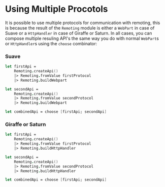 # Using Multiple Procotols

It is possible to use multiple protocols for communication with remoting, this is because the result of the `Remoting` module is either a `WebPart` in case of Suave or a `HttpHandler` in case of Giraffe or Saturn. In all cases, you can compose multiple resuling API's the same way you do with normal `WebPart`s or `HttpHandler`s using the `choose` combinator:

### Suave
```fs
let firstApi = 
    Remoting.createApi()
    |> Remoting.fromValue firstProtocol
    |> Remoting.buildWebpart 

let secondApi = 
    Remoting.createApi()
    |> Remoting.fromValue secondProtocol
    |> Remoting.buildWebpart 

let combinedApi = choose [firstApi; secondApi]
```
### Giraffe or Saturn 
```fs
let firstApi = 
    Remoting.createApi()
    |> Remoting.fromValue firstProtocol
    |> Remoting.buildHttpHandler 

let secondApi = 
    Remoting.createApi()
    |> Remoting.fromValue secondProtocol
    |> Remoting.buildHttpHandler 

let combinedApi = choose [firstApi; secondApi]
```